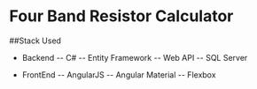 # Four Band Resistor Calculator

##Stack Used
 - Backend
 -- C#
 -- Entity Framework
 -- Web API
 -- SQL Server
 
 - FrontEnd
 -- AngularJS
 -- Angular Material
 -- Flexbox
